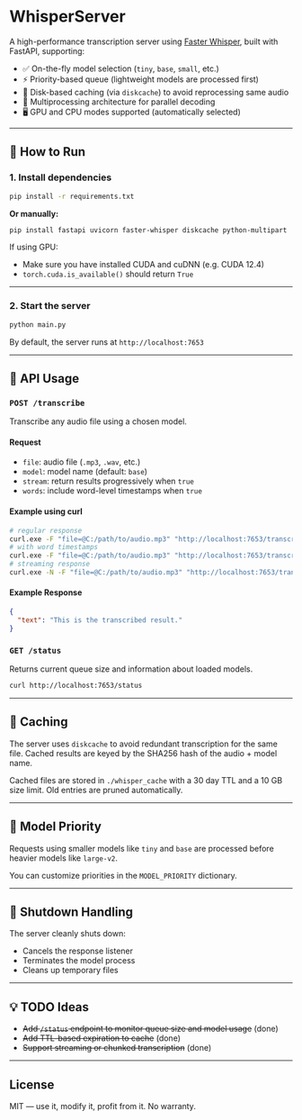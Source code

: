 # WhisperServer

A high-performance transcription server using [Faster Whisper](https://github.com/guillaumekln/faster-whisper), built with FastAPI, supporting:

- ✅ On-the-fly model selection (`tiny`, `base`, `small`, etc.)
- ⚡ Priority-based queue (lightweight models are processed first)
- 💾 Disk-based caching (via `diskcache`) to avoid reprocessing same audio
- 🧠 Multiprocessing architecture for parallel decoding
- 🖥️ GPU and CPU modes supported (automatically selected)

---

## 🚀 How to Run

### 1. Install dependencies

```bash
pip install -r requirements.txt
````

**Or manually:**

```bash
pip install fastapi uvicorn faster-whisper diskcache python-multipart
```

If using GPU:

* Make sure you have installed CUDA and cuDNN (e.g. CUDA 12.4)
* `torch.cuda.is_available()` should return `True`

---

### 2. Start the server

```bash
python main.py
```

By default, the server runs at `http://localhost:7653`

---

## 📡 API Usage

### `POST /transcribe`

Transcribe any audio file using a chosen model.

#### Request

* `file`: audio file (`.mp3`, `.wav`, etc.)
* `model`: model name (default: `base`)
* `stream`: return results progressively when `true`
* `words`: include word-level timestamps when `true`

#### Example using curl

```bash
# regular response
curl.exe -F "file=@C:/path/to/audio.mp3" "http://localhost:7653/transcribe?model=base"
# with word timestamps
curl.exe -F "file=@C:/path/to/audio.mp3" "http://localhost:7653/transcribe?model=base&words=true"
# streaming response
curl.exe -N -F "file=@C:/path/to/audio.mp3" "http://localhost:7653/transcribe?model=base&stream=true"
```

#### Example Response

```json
{
  "text": "This is the transcribed result."
}
```

### `GET /status`

Returns current queue size and information about loaded models.

```bash
curl http://localhost:7653/status
```

---

## 🧠 Caching

The server uses `diskcache` to avoid redundant transcription for the same file. Cached results are keyed by the SHA256 hash of the audio + model name.

Cached files are stored in `./whisper_cache` with a 30 day TTL and a 10 GB size limit. Old entries are pruned automatically.

---

## 🔧 Model Priority

Requests using smaller models like `tiny` and `base` are processed before heavier models like `large-v2`.

You can customize priorities in the `MODEL_PRIORITY` dictionary.

---

## 🛑 Shutdown Handling

The server cleanly shuts down:

* Cancels the response listener
* Terminates the model process
* Cleans up temporary files

---

## 💡 TODO Ideas

* ~~Add `/status` endpoint to monitor queue size and model usage~~ (done)
* ~~Add TTL-based expiration to cache~~ (done)
* ~~Support streaming or chunked transcription~~ (done)

---

## License

MIT — use it, modify it, profit from it. No warranty.


